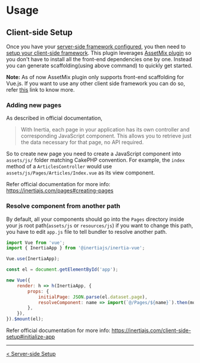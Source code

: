 # Usage

## Client-side Setup

Once you have your [server-side framework configured](ServerSideSetup.md), you then need to [setup your client-side framework](https://inertiajs.com/client-side-setup). This plugin leverages [AssetMix plugin](https://github.com/ishanvyas22/asset-mix/tree/master) so you don't have to install all the front-end dependencies one by one. Instead you can generate scaffolding(using above command) to quickly get started.

**Note:** As of now AssetMix plugin only supports front-end scaffolding for Vue.js. If you want to use any other client side framework you can do so, refer [this](https://inertiajs.com/client-side-setup) link to know more.

### Adding new pages

As described in official documentation,

> With Inertia, each page in your application has its own controller and corresponding JavaScript component. This allows you to retrieve just the data necessary for that page, no API required.

So to create new page you need to create a JavaScript component into `assets/js/` folder matching CakePHP convention. For example, the `index` method of a `ArticlesController` would use `assets/js/Pages/Articles/Index.vue` as its view component.

Refer official documentation for more info: https://inertiajs.com/pages#creating-pages

### Resolve component from another path

By default, all your components should go into the `Pages` directory inside your js root path(`assets/js` or `resources/js`) if you want to change this path, you have to edit `app.js` file to tell bundler to resolve another path.

```js
import Vue from 'vue';
import { InertiaApp } from '@inertiajs/inertia-vue';

Vue.use(InertiaApp);

const el = document.getElementById('app');

new Vue({
    render: h => h(InertiaApp, {
        props: {
            initialPage: JSON.parse(el.dataset.page),
            resolveComponent: name => import(`@/Pages/${name}`).then(module => module.default),
        },
    }),
}).$mount(el);
```

Refer official documentation for more info: https://inertiajs.com/client-side-setup#initialize-app

---

[< Server-side Setup](ServerSideSetup.md)
